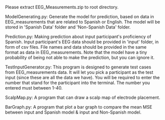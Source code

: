 Please extract EEG_Measurements.zip to root directory.

ModelGenerating.py:
Generate the model for prediction, based on data in EEG_measurements that are related to Spanish or English. The model will be stored in 'Spanish Data' folder and 'Non-Spanish Data' folder.

Prediction.py:
Making prediction about input participant's proficiency of Spanish. Input participant's EEG data should be provided in 'input' folder, in form of csv files. File names and data should be provided in the same format as data in EEG_measurements. Note that the model have a tiny probability of being not able to make the prediction, but you can ignore it.

TestInputGenerator.py:
This program is designed to generate test cases from EEG_measurements data. It will let you pick a participant as the test input (since these are all the data we have). You will be required to enter the number that stand for the participant into the terminal. The number you entered must between 1-40.

ScalpMap.py:
A program that can draw a scalp map of electrode placement.

BarGraph.py:
A program that plot a bar graph to compare the mean MSE between input and Spanish model & input and Non-Spanish model.